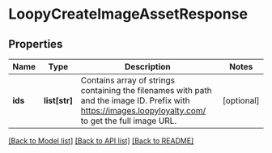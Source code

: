 # LoopyCreateImageAssetResponse

## Properties
Name | Type | Description | Notes
------------ | ------------- | ------------- | -------------
**ids** | **list[str]** | Contains array of strings containing the filenames with path and the image ID. Prefix with https://images.loopyloyalty.com/ to get the full image URL. | [optional] 

[[Back to Model list]](../README.md#documentation-for-models) [[Back to API list]](../README.md#documentation-for-api-endpoints) [[Back to README]](../README.md)


